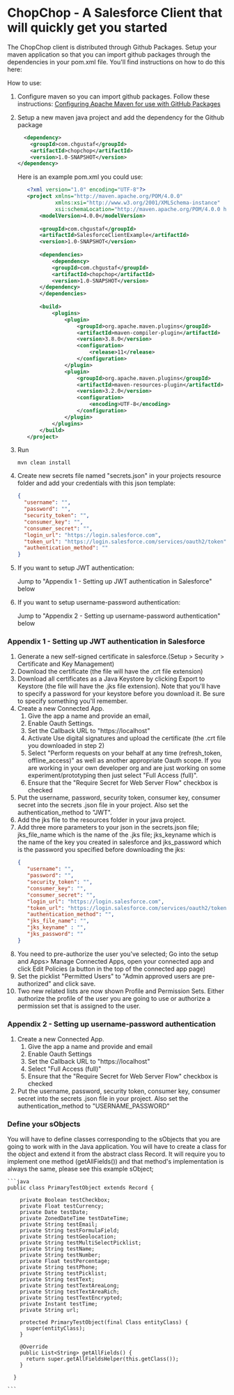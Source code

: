 

ChopChop - A Salesforce Client that will quickly get you started
===============

The ChopChop client is distributed through Github Packages. Setup your maven application so that 
you can import github packages through the dependencies in your pom.xml file. You'll find 
instructions on how to do this here:


How to use:

1. Configure maven so you can import github packages. Follow these instructions:
[Configuring Apache Maven for use with GitHub Packages](https://docs.github.com/en/free-pro-team@latest/packages/guides/configuring-apache-maven-for-use-with-github-packages#authenticating-to-github-packages)
                       
2. Setup a new maven java project and add the dependency for the Github package 
    ```XML
      <dependency>
        <groupId>com.chgustaf</groupId>
        <artifactId>chopchop</artifactId>
        <version>1.0-SNAPSHOT</version>
    </dependency>
    ```
    
    Here is an example pom.xml you could use:
    ```xml
       <?xml version="1.0" encoding="UTF-8"?>
       <project xmlns="http://maven.apache.org/POM/4.0.0"
                xmlns:xsi="http://www.w3.org/2001/XMLSchema-instance"
                xsi:schemaLocation="http://maven.apache.org/POM/4.0.0 http://maven.apache.org/xsd/maven-4.0.0.xsd">
           <modelVersion>4.0.0</modelVersion>
       
           <groupId>com.chgustaf</groupId>
           <artifactId>SalesforceClientExample</artifactId>
           <version>1.0-SNAPSHOT</version>
       
           <dependencies>
               <dependency>
               <groupId>com.chgustaf</groupId>
               <artifactId>chopchop</artifactId>
               <version>1.0-SNAPSHOT</version>
           </dependency>
           </dependencies>
       
           <build>
               <plugins>
                   <plugin>
                       <groupId>org.apache.maven.plugins</groupId>
                       <artifactId>maven-compiler-plugin</artifactId>
                       <version>3.8.0</version>
                       <configuration>
                           <release>11</release>
                       </configuration>
                   </plugin>
                   <plugin>
                       <groupId>org.apache.maven.plugins</groupId>
                       <artifactId>maven-resources-plugin</artifactId>
                       <version>3.2.0</version>
                       <configuration>
                           <encoding>UTF-8</encoding>
                       </configuration>
                   </plugin>
               </plugins>
           </build>
       </project>
    ```
 
3. Run 
    ```
    mvn clean install
    ```

4. Create new secrets file named "secrets.json" in your projects resource folder and add your 
credentials with 
this json template:
    ```json
    {
      "username": "",
      "password": "",
      "security_token": "",
      "consumer_key": "",
      "consumer_secret": "",
      "login_url": "https://login.salesforce.com",
      "token_url": "https://login.salesforce.com/services/oauth2/token",
      "authentication_method": ""
    }
    ```

5. If you want to setup JWT authentication:
    
    Jump to "Appendix 1 - Setting up JWT authentication in Salesforce" below
    
6. If you want to setup username-password authentication:
    
    Jump to "Appendix 2 - Setting up username-password authentication" below



### Appendix 1 - Setting up JWT authentication in Salesforce
1. Generate a new self-signed certificate in salesforce.(Setup > Security > Certificate and Key 
Management)
2. Download the certificate (the file will have the .crt file extension)
3. Download all certificates as a Java Keystore by clicking Export to Keystore (the file will have 
the .jks file extension). 
Note that you'll have to specify a password for your keystore before you download it. Be sure to 
specify something you'll remember.
4. Create a new Connected App. 
    1. Give the app a name and provide an email, 
    2. Enable Oauth Settings.
    3. Set the Callback URL to "https://localhost"
    4. Activate Use digital signatures and upload the certificate (the .crt file you downloaded 
    in step 2)
    5. Select "Perform requests on your behalf at any time (refresh_token, offline_access)" as 
    well as another appropriate Oauth scope. If you are working in your own developer org and are
     just working on some experiment/prototyping then just select "Full Access (full)".
    6. Ensure that the "Require Secret for Web Server Flow" checkbox is checked
5. Put the username, password, security token, consumer key, consumer secret into the secrets
.json file in your project. Also set the authentication_method to "JWT".
6. Add the jks file to the resources folder in your java project.
7. Add three more parameters to your json in the secrets.json file; jks_file_name which is the 
name of the .jks file; jks_keyname which is the name of the key you created in 
salesforce and 
jks_password which is the password you specified before downloading the jks:
    ```json
    {
       "username": "",
       "password": "",
       "security_token": "",
       "consumer_key": "",
       "consumer_secret": "",
       "login_url": "https://login.salesforce.com",
       "token_url": "https://login.salesforce.com/services/oauth2/token",
       "authentication_method": "",
       "jks_file_name": "",
       "jks_keyname" : "",
       "jks_password": ""
    }
    ```
8. You need to pre-authorize the user you've selected; Go into the setup and Apps> Manage 
Connected 
Apps, open your connected app and click Edit Policies (a button in the top of the connected app 
page)
9. Set the picklist "Permitted Users" to "Admin approved users are pre-authorized" and click save.
10. Two new related lists are now shown Profile and Permission Sets. Either authorize the profile 
of the user you are going to use or authorize a permission set that is assigned to the user. 
### Appendix 2 - Setting up username-password authentication
1. Create a new Connected App.
    1. Give the app a name and provide and email
    2. Enable Oauth Settings
    3. Set the Callback URL to "https://localhost"
    4. Select "Full Access (full)"
    5. Ensure that the "Require Secret for Web Server Flow" checkbox is checked
2. Put the username, password, security token, consumer key, consumer secret into the secrets
.json file in your project. Also set the authentication_method to "USERNAME_PASSWORD"

### Define your sObjects
You will have to define classes corresponding to the sObjects that you are going to work with in 
the Java application. 
You will have to create a class for the object and extend it from the abstract class Record. It 
will require you to implement one method (getAllFields()) and that method's implementation is always 
the same, please see this example sObject; 
    
    ```java
    public class PrimaryTestObject extends Record {
      
        private Boolean testCheckbox;
        private Float testCurrency;
        private Date testDate;
        private ZonedDateTime testDateTime;
        private String testEmail;
        private String testFormulaField;
        private String testGeolocation;
        private String testMultiSelectPicklist;
        private String testName;
        private String testNumber;
        private Float testPercentage;
        private String testPhone;
        private String testPicklist;
        private String testText;
        private String testTextAreaLong;
        private String testTextAreaRich;
        private String testTextEncrypted;
        private Instant testTime;
        private String url;
      
        protected PrimaryTestObject(final Class entityClass) {
          super(entityClass);
        }
      
        @Override
        public List<String> getAllFields() {
          return super.getAllFieldsHelper(this.getClass());
        }
      
      }
    
    ```
    